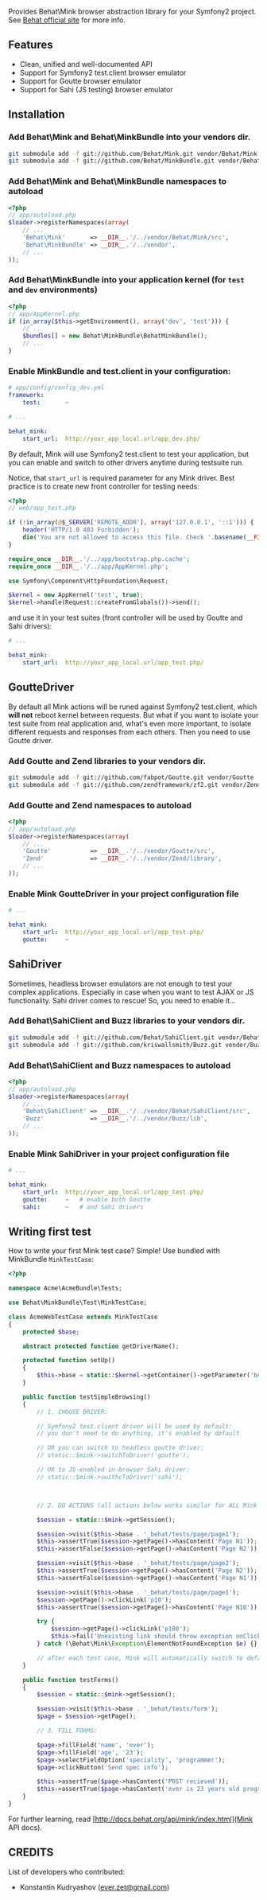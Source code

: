 Provides Behat\Mink browser abstraction library for your Symfony2 project.
See [Behat official site](http://behat.org) for more info.

## Features

- Clean, unified and well-documented API
- Support for Symfony2 test.client browser emulator
- Support for Goutte browser emulator
- Support for Sahi (JS testing) browser emulator

## Installation

### Add Behat\Mink and Behat\MinkBundle into your vendors dir.

``` bash
git submodule add -f git://github.com/Behat/Mink.git vendor/Behat/Mink
git submodule add -f git://github.com/Behat/MinkBundle.git vendor/Behat/MinkBundle
```

### Add Behat\Mink and Behat\MinkBundle namespaces to autoload

``` php
<?php
// app/autoload.php
$loader->registerNamespaces(array(
    // ...
    'Behat\Mink'       => __DIR__.'/../vendor/Behat/Mink/src',
    'Behat\MinkBundle' => __DIR__.'/../vendor',
    // ...
));
```

### Add Behat\MinkBundle into your application kernel (for `test` and `dev` environments)

``` php
<?php
// app/AppKernel.php
if (in_array($this->getEnvironment(), array('dev', 'test'))) {
    // ...
    $bundles[] = new Behat\MinkBundle\BehatMinkBundle();
    // ...
}
```

### Enable MinkBundle and test.client in your configuration:

``` yml
# app/config/config_dev.yml
framework:
    test:       ~

# ...

behat_mink:
    start_url:  http://your_app_local.url/app_dev.php/
```

By default, Mink will use Symfony2 test.client to test your application, but you can enable and
switch to other drivers anytime during testsuite run.

Notice, that `start_url` is required parameter for any Mink driver. Best practice is to create new
front controller for testing needs:

``` php
<?php
// web/app_test.php

if (!in_array(@$_SERVER['REMOTE_ADDR'], array('127.0.0.1', '::1'))) {
    header('HTTP/1.0 403 Forbidden');
    die('You are not allowed to access this file. Check '.basename(__FILE__).' for more information.');
}

require_once __DIR__.'/../app/bootstrap.php.cache';
require_once __DIR__.'/../app/AppKernel.php';

use Symfony\Component\HttpFoundation\Request;

$kernel = new AppKernel('test', true);
$kernel->handle(Request::createFromGlobals())->send();
```

and use it in your test suites (front controller will be used by Goutte and Sahi drivers):

``` yml
# ...

behat_mink:
    start_url:  http://your_app_local.url/app_test.php/
```

## GoutteDriver

By default all Mink actions will be runed against Symfony2 test.client, which **will not** reboot
kernel between requests. But what if you want to isolate your test suite from real application and,
what's even more important, to isolate different requests and responses from each others. Then you
need to use Goutte driver.

### Add Goutte and Zend libraries to your vendors dir.

``` bash
git submodule add -f git://github.com/fabpot/Goutte.git vendor/Goutte
git submodule add -f git://github.com/zendframework/zf2.git vendor/Zend
```

### Add Goutte and Zend namespaces to autoload

``` php
<?php
// app/autoload.php
$loader->registerNamespaces(array(
    // ...
    'Goutte'           => __DIR__.'/../vendor/Goutte/src',
    'Zend'             => __DIR__.'/../vendor/Zend/library',
    // ...
));
```

### Enable Mink GoutteDriver in your project configuration file

``` yml
# ...

behat_mink:
    start_url:  http://your_app_local.url/app_test.php/
    goutte:     ~
```

## SahiDriver

Sometimes, headless browser emulators are not enough to test your complex applications. Especially
in case when you want to test AJAX or JS functionality. Sahi driver comes to rescue! So, you need to
enable it...

### Add Behat\SahiClient and Buzz libraries to your vendors dir.

``` bash
git submodule add -f git://github.com/Behat/SahiClient.git vendor/Behat/SahiClient
git submodule add -f git://github.com/kriswallsmith/Buzz.git vendor/Buzz
```

### Add Behat\SahiClient and Buzz namespaces to autoload

``` php
<?php
// app/autoload.php
$loader->registerNamespaces(array(
    // ...
    'Behat\SahiClient' => __DIR__.'/../vendor/Behat/SahiClient/src',
    'Buzz'             => __DIR__.'/../vendor/Buzz/lib',
    // ...
));
```

### Enable Mink SahiDriver in your project configuration file

``` yml
# ...

behat_mink:
    start_url:  http://your_app_local.url/app_test.php/
    goutte:     ~   # enable both Goutte
    sahi:       ~   # and Sahi drivers
```

## Writing first test

How to write your first Mink test case? Simple! Use bundled with MinkBundle `MinkTestCase`:

``` php
<?php

namespace Acme\AcmeBundle\Tests;

use Behat\MinkBundle\Test\MinkTestCase;

class AcmeWebTestCase extends MinkTestCase
{
    protected $base;

    abstract protected function getDriverName();

    protected function setUp()
    {
        $this->base = static::$kernel->getContainer()->getParameter('behat.mink.start_url');
    }

    public function testSimpleBrowsing()
    {
        // 1. CHOOSE DRIVER:

        // Symfony2 test.client driver will be used by default:
        // you don't need to do anything, it's enabled by default

        // OR you can switch to headless goutte driver:
        // static::$mink->switchToDriver('goutte');

        // OR to JS-enabled in-browser Sahi driver:
        // static::$mink->swithcToDriver('sahi');



        // 2. DO ACTIONS (all actions below works similar for ALL Mink drivers):

        $session = static::$mink->getSession();

        $session->visit($this->base . '_behat/tests/page/page1');
        $this->assertTrue($session->getPage()->hasContent('Page N1'));
        $this->assertFalse($session->getPage()->hasContent('Page N2'));

        $session->visit($this->base . '_behat/tests/page/page2');
        $this->assertTrue($session->getPage()->hasContent('Page N2'));
        $this->assertFalse($session->getPage()->hasContent('Page N1'));

        $session->visit($this->base . '_behat/tests/page/page1');
        $session->getPage()->clickLink('p10');
        $this->assertTrue($session->getPage()->hasContent('Page N10'));

        try {
            $session->getPage()->clickLink('p100');
            $this->fail('Unexisting link should throw exception onClick');
        } catch (\Behat\Mink\Exception\ElementNotFoundException $e) {}

        // after each test case, Mink will automatically switch to default driver
    }

    public function testForms()
    {
        $session = static::$mink->getSession();

        $session->visit($this->base . '_behat/tests/form');
        $page = $session->getPage();

        // 3. FILL FORMS:

        $page->fillField('name', 'ever');
        $page->fillField('age', '23');
        $page->selectFieldOption('speciality', 'programmer');
        $page->clickButton('Send spec info');

        $this->assertTrue($page->hasContent('POST recieved'));
        $this->assertTrue($page->hasContent('ever is 23 years old programmer'));
    }
}
```

For further learning, read [http://docs.behat.org/api/mink/index.html](Mink API docs).

## CREDITS

List of developers who contributed:

- Konstantin Kudryashov (ever.zet@gmail.com)
